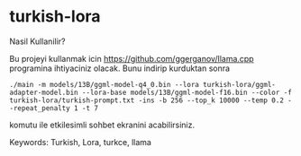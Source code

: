 # turkish-lora

Nasil Kullanilir?

Bu projeyi kullanmak icin 
https://github.com/ggerganov/llama.cpp programina ihtiyaciniz olacak. Bunu indirip kurduktan sonra

```shell
./main -m models/13B/ggml-model-q4_0.bin --lora turkish-lora/ggml-adapter-model.bin --lora-base models/13B/ggml-model-f16.bin --color -f turkish-lora/turkish-prompt.txt -ins -b 256 --top_k 10000 --temp 0.2 --repeat_penalty 1 -t 7
```

komutu ile etkilesimli sohbet ekranini acabilirsiniz.

Keywords: Turkish, Lora, turkce, llama

